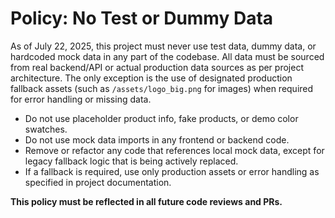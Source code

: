 # Policy: No Test or Dummy Data

As of July 22, 2025, this project must never use test data, dummy data, or hardcoded mock data in any part of the codebase. All data must be sourced from real backend/API or actual production data sources as per project architecture. The only exception is the use of designated production fallback assets (such as `/assets/logo_big.png` for images) when required for error handling or missing data.

- Do not use placeholder product info, fake products, or demo color swatches.
- Do not use mock data imports in any frontend or backend code.
- Remove or refactor any code that references local mock data, except for legacy fallback logic that is being actively replaced.
- If a fallback is required, use only production assets or error handling as specified in project documentation.

**This policy must be reflected in all future code reviews and PRs.**
